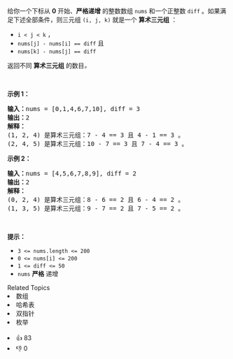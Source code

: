 <p>给你一个下标从 <strong>0</strong> 开始、<strong>严格递增</strong> 的整数数组 <code>nums</code> 和一个正整数 <code>diff</code> 。如果满足下述全部条件，则三元组 <code>(i, j, k)</code> 就是一个 <strong>算术三元组</strong> ：</p>

<ul> 
 <li><code>i &lt; j &lt; k</code> ，</li> 
 <li><code>nums[j] - nums[i] == diff</code> 且</li> 
 <li><code>nums[k] - nums[j] == diff</code></li> 
</ul>

<p>返回不同 <strong>算术三元组</strong> 的数目<em>。</em></p>

<p>&nbsp;</p>

<p><strong>示例 1：</strong></p>

<pre><strong>输入：</strong>nums = [0,1,4,6,7,10], diff = 3
<strong>输出：</strong>2
<strong>解释：</strong>
(1, 2, 4) 是算术三元组：7 - 4 == 3 且 4 - 1 == 3 。
(2, 4, 5) 是算术三元组：10 - 7 == 3 且 7 - 4 == 3 。
</pre>

<p><strong>示例 2：</strong></p>

<pre><strong>输入：</strong>nums = [4,5,6,7,8,9], diff = 2
<strong>输出：</strong>2
<strong>解释：</strong>
(0, 2, 4) 是算术三元组：8 - 6 == 2 且 6 - 4 == 2 。
(1, 3, 5) 是算术三元组：9 - 7 == 2 且 7 - 5 == 2 。
</pre>

<p>&nbsp;</p>

<p><strong>提示：</strong></p>

<ul> 
 <li><code>3 &lt;= nums.length &lt;= 200</code></li> 
 <li><code>0 &lt;= nums[i] &lt;= 200</code></li> 
 <li><code>1 &lt;= diff &lt;= 50</code></li> 
 <li><code>nums</code> <strong>严格</strong> 递增</li> 
</ul>

<div><div>Related Topics</div><div><li>数组</li><li>哈希表</li><li>双指针</li><li>枚举</li></div></div><br><div><li>👍 83</li><li>👎 0</li></div>